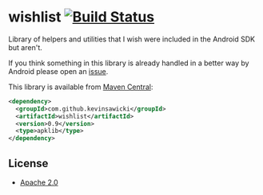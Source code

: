 # wishlist [![Build Status](https://travis-ci.org/kevinsawicki/wishlist.svg)](https://travis-ci.org/kevinsawicki/wishlist)

Library of helpers and utilities that I wish were included in the Android
SDK but aren't.

If you think something in this library is already handled in a better way
by Android please open an [issue](https://github.com/kevinsawicki/wishlist/issues).

This library is available from [Maven Central](http://search.maven.org/#search%7Cgav%7C1%7Cg%3A%22com.github.kevinsawicki%22%20AND%20a%3A%22wishlist%22):

```xml
<dependency>
  <groupId>com.github.kevinsawicki</groupId>
  <artifactId>wishlist</artifactId>
  <version>0.9</version>
  <type>apklib</type>
</dependency>
```

## License

* [Apache 2.0](http://www.apache.org/licenses/LICENSE-2.0.html)
